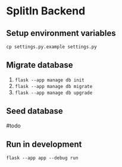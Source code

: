 # SplitIn Backend

## Setup environment variables  
`cp settings.py.example settings.py`

## Migrate database
1. `flask --app manage db init`  
2. `flask --app manage db migrate`  
3. `flask --app manage db upgrade`  

## Seed database  
#todo

## Run in development
`flask --app app --debug run`